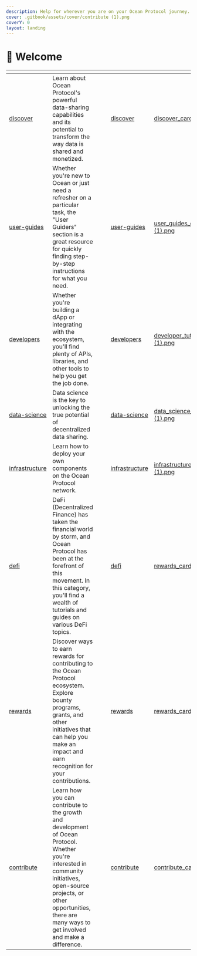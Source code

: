 ```yaml
---
description: Help for wherever you are on your Ocean Protocol journey.
cover: .gitbook/assets/cover/contribute (1).png
coverY: 0
layout: landing
---
```


# 👋 Welcome

<table data-view="cards"><thead><tr><th data-type="content-ref"></th><th></th><th data-hidden data-type="files"></th><th data-hidden data-type="files"></th><th data-hidden data-card-target data-type="content-ref"></th><th data-hidden data-card-cover data-type="files"></th></tr></thead><tbody><tr><td><a href="discover/">discover</a></td><td>Learn about Ocean Protocol's powerful data-sharing capabilities and its potential to transform the way data is shared and monetized.</td><td></td><td></td><td><a href="discover/">discover</a></td><td><a href=".gitbook/assets/cover/discover_card (1).png">discover_card (1).png</a></td></tr><tr><td><a href="user-guides/">user-guides</a></td><td>Whether you're new to Ocean or just need a refresher on a particular task, the "User Guiders" section is a great resource for quickly finding step-by-step instructions for what you need.</td><td></td><td></td><td><a href="user-guides/">user-guides</a></td><td><a href=".gitbook/assets/cover/user_guides_card (1).png">user_guides_card (1).png</a></td></tr><tr><td><a href="developers/">developers</a></td><td>Whether you're building a dApp or integrating with the ecosystem, you'll find plenty of APIs, libraries, and other tools to help you get the job done.</td><td></td><td></td><td><a href="developers/">developers</a></td><td><a href=".gitbook/assets/cover/developer_tutorials_card (1).png">developer_tutorials_card (1).png</a></td></tr><tr><td><a href="data-science/">data-science</a></td><td>Data science is the key to unlocking the true potential of decentralized data sharing.</td><td></td><td></td><td><a href="data-science/">data-science</a></td><td><a href=".gitbook/assets/cover/data_science_card (1).png">data_science_card (1).png</a></td></tr><tr><td><a href="infrastructure/">infrastructure</a></td><td>Learn how to deploy your own components on the Ocean Protocol network.</td><td></td><td></td><td><a href="infrastructure/">infrastructure</a></td><td><a href=".gitbook/assets/cover/infrastructure_card (1).png">infrastructure_card (1).png</a></td></tr><tr><td><a href="defi/">defi</a></td><td>DeFi (Decentralized Finance) has taken the financial world by storm, and Ocean Protocol has been at the forefront of this movement. In this category, you'll find a wealth of tutorials and guides on various DeFi topics.</td><td></td><td></td><td><a href="defi/">defi</a></td><td><a href=".gitbook/assets/cover/rewards_card.png">rewards_card.png</a></td></tr><tr><td><a href="rewards/">rewards</a></td><td>Discover ways to earn rewards for contributing to the Ocean Protocol ecosystem. Explore bounty programs, grants, and other initiatives that can help you make an impact and earn recognition for your contributions.</td><td></td><td></td><td><a href="rewards/">rewards</a></td><td><a href=".gitbook/assets/cover/rewards_card.png">rewards_card.png</a></td></tr><tr><td><a href="contribute/">contribute</a></td><td>Learn how you can contribute to the growth and development of Ocean Protocol. Whether you're interested in community initiatives, open-source projects, or other opportunities, there are many ways to get involved and make a difference.</td><td></td><td></td><td><a href="contribute/">contribute</a></td><td><a href=".gitbook/assets/cover/contribute_card (1).png">contribute_card (1).png</a></td></tr></tbody></table>
